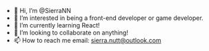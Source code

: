 - 👋 Hi, I’m @SierraNN
- 👀 I’m interested in being a front-end developer or game developer.
- 🌱 I’m currently learning React!
- 💞️ I’m looking to collaborate on anything!
- 📫 How to reach me email: sierra.nutt@outlook.com
<!---
SierraNN/SierraNN is a ✨ special ✨ repository because its `README.md` (this file) appears on your GitHub profile.
You can click the Preview link to take a look at your changes.
--->
